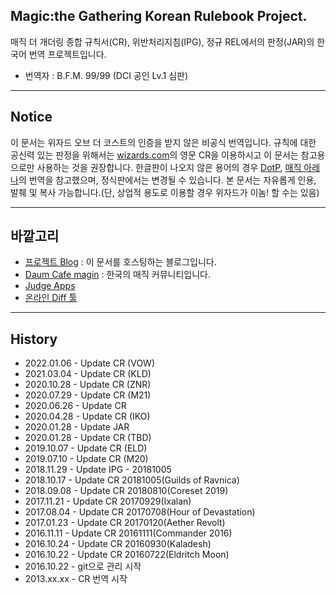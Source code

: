 ﻿## Magic:the Gathering Korean Rulebook Project.

매직 더 개더링 종합 규칙서(CR), 위반처리지침(IPG), 정규 REL에서의 판정(JAR)의 한국어 번역 프로젝트입니다.

 * 번역자 : B.F.M. 99/99 (DCI 공인 Lv.1 심판)

-----------------------------
## Notice

이 문서는 위자드 오브 더 코스트의 인증을 받지 않은 비공식 번역입니다. 규칙에 대한 공신력 있는 판정을 위해서는 [wizards.com](http://magic.wizards.com/en/game-info/gameplay/rules-and-formats/rules)의 영문 CR을 이용하시고 이 문서는 참고용으로만 사용하는 것을 권장합니다.
한글판이 나오지 않은 용어의 경우 [DotP][dotp], [매직 아레나][arene]의 번역을 참고했으며, 정식판에서는 변경될 수 있습니다.
본 문서는 자유롭게 인용, 발췌 및 복사 가능합니다.(단, 상업적 용도로 이용할 경우 위자드가 이놈! 할 수는 있음)

[dotp]: https://namu.wiki/w/%EB%A7%A4%EC%A7%81:%20%EB%8D%94%20%EA%B0%9C%EB%8D%94%EB%A7%81%20-%20%ED%94%8C%EB%A0%88%EC%9D%B8%EC%A6%88%EC%9B%8C%EC%BB%A4%EC%9D%98%20%EA%B2%B0%ED%88%AC
[arene]: https://namu.wiki/w/%EB%A7%A4%EC%A7%81%20%EB%8D%94%20%EA%B0%9C%EB%8D%94%EB%A7%81%20%EC%95%84%EB%A0%88%EB%82%98

-----------------------------
## 바깥고리

 * [프로젝트 Blog](http://youbeebee.net/about) : 이 문서를 호스팅하는 블로그입니다.
 * [Daum Cafe magin](http://cafe.daum.net/magin) : 한국의 매직 커뮤니티입니다. 
 * [Judge Apps](http://apps.magicjudges.org) 
 * [온라인 Diff 툴](https://text-compare.com/) 
 
-----------------------------
## History

 * 2022.01.06 - Update CR (VOW)
 * 2021.03.04 - Update CR (KLD)
 * 2020.10.28 - Update CR (ZNR)
 * 2020.07.29 - Update CR (M21)
 * 2020.06.26 - Update CR
 * 2020.04.28 - Update CR (IKO)
 * 2020.01.28 - Update JAR
 * 2020.01.28 - Update CR (TBD)
 * 2019.10.07 - Update CR (ELD)
 * 2019.07.10 - Update CR (M20)
 * 2018.11.29 - Update IPG - 20181005
 * 2018.10.17 - Update CR 20181005(Guilds of Ravnica)
 * 2018.09.08 - Update CR 20180810(Coreset 2019)
 * 2017.11.21 - Update CR 20170929(Ixalan)
 * 2017.08.04 - Update CR 20170708(Hour of Devastation)
 * 2017.01.23 - Update CR 20170120(Aether Revolt)
 * 2016.11.11 - Update CR 20161111(Commander 2016)
 * 2016.10.24 - Update CR 20160930(Kaladesh)
 * 2016.10.22 - Update CR 20160722(Eldritch Moon)
 * 2016.10.22 - git으로 관리 시작
 * 2013.xx.xx - CR 번역 시작
